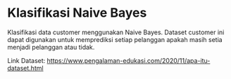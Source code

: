# Klasifikasi Naive Bayes
Klasifikasi data customer menggunakan Naive Bayes. Dataset customer ini dapat digunakan untuk memprediksi setiap pelanggan apakah masih setia menjadi pelanggan atau tidak.

Link Dataset: https://www.pengalaman-edukasi.com/2020/11/apa-itu-dataset.html
